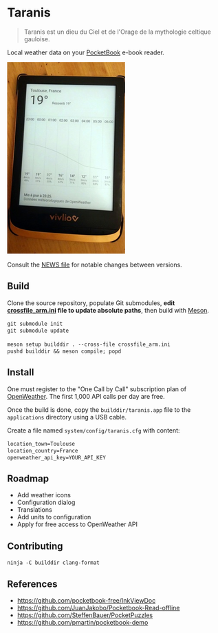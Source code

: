 # Taranis

> Taranis est un dieu du Ciel et de l'Orage de la mythologie celtique
> gauloise.

Local weather data on your [PocketBook](https://pocketbook.ch/en-ch)
e-book reader.

![Screenshot](./docs/screenshot.jpg)

Consult the [NEWS file](NEWS.md) for notable changes between versions.

## Build

Clone the source repository, populate Git submodules, **edit
[crossfile_arm.ini](./crossfile_arm.ini) file to update absolute
paths**, then build with [Meson](https://mesonbuild.com).

```
git submodule init
git submodule update

meson setup builddir . --cross-file crossfile_arm.ini
pushd builddir && meson compile; popd
```

## Install

One must register to the "One Call by Call" subscription plan of
[OpenWeather](https://openweathermap.org). The first 1,000 API calls
per day are free.

Once the build is done, copy the `builddir/taranis.app` file to the
`applications` directory using a USB cable.

Create a file named `system/config/taranis.cfg` with content:
```
location_town=Toulouse
location_country=France
openweather_api_key=YOUR_API_KEY
```

## Roadmap

- Add weather icons 
- Configuration dialog
- Translations
- Add units to configuration
- Apply for free access to OpenWeather API

## Contributing

```
ninja -C builddir clang-format
```

## References

* https://github.com/pocketbook-free/InkViewDoc
* https://github.com/JuanJakobo/Pocketbook-Read-offline
* https://github.com/SteffenBauer/PocketPuzzles
* https://github.com/pmartin/pocketbook-demo
